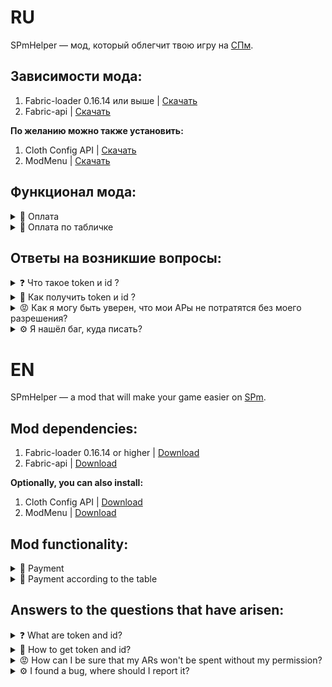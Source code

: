 # RU 
SPmHelper — мод, который облегчит твою игру на [СПм](https://spworlds.ru).
## Зависимости мода:
1. Fabric-loader 0.16.14 или выше | [Скачать](https://fabricmc.net/use/installer/)
2. Fabric-api | [Скачать](https://modrinth.com/mod/fabric-api)

**По желанию можно также установить:**
1. Cloth Config API | [Скачать](https://modrinth.com/mod/cloth-config)
2. ModMenu | [Скачать](https://modrinth.com/mod/modmenu)

## Функционал мода:
<details>
<summary> <a name="payment"> </a> 💸 Оплата </summary>

**Чтобы оплатить, вам нужно:**
1. Зайти в любой мир или на любой сервер.
2. Прописать команду /spmhelper <token> <id> | [Что такое token и id](#my-custom-anchor-point) и [как их получить](#get-token-and-id).
3. Открыть меню оплаты, по умолчанию на «P».
4. Вбить нужные данные в поля:

    4.1. Номер карты, на которую вы хотите совершить перевод.
    
    4.2. Сумма, которую вы хотите перевести. От 1 до 10000 АР.

    4.3. Комментарий. Комментарий в итоге будет содержать: `Ваш никнейм: Ваш комментарий`. Учтите, что комментарий может быть **максимум 32 символа**, с учётом длины вашего никнейма и ": ".
5. Нажать кнопку «Перевести».

![ScreenShotOfPayScreen](blob:https://yapx.ru/a20b593b-1e4c-49db-8872-17d59243ddf3)
</details>

<details>
<summary>🚩 Оплата по табличке </summary>

**Чтобы создать оплату по табличке, вам нужно:**
1. Установить любую табличку на сервере СПм
2. Написать на табличке следующий текст:

    2.1. #SPmHPay | Обозначение таблички.

    2.2. 00001 | Карта, на которую будет совершён перевод.
 
    2.3. 64 АР | Сумма АР, от 1 до 10000. "АР" писать не обязательно, можно только число.

    2.4. Комментарий | Что будет написано при отправке платежа.

3. Заламинировать табличку пчелиной сотой.

> **Оплата будет производится, когда вы нажимаете правой кнопкой мыши по табличке, а после подтверждаете платёж в открывшемся экране.**
</details>

## Ответы на возникшие вопросы:
<details>
<summary> <a name="token-and-id"> </a>❓ Что такое token и id ? </summary>

> Token и id это уникальные данные от вашей карты на СПворлдс. С помощью них мод получает доступ к вашей карте для оплаты. [Как их получить?](#get-token-and-id)

> Но если вы кому либо покажите или передадите свой токен и айди, то человек может воспользоваться этим и снять все АРы с вашей карты. [А если вы попытаетесь снять ары с моей карты?](#leave-my-money)

</details>

<details>
<summary> <a name="get-token-and-id"> </a>🫸 Как получить token и id ? </summary>

**Как получить Token и id:**
1. Войдите на сервер СПм в майнкрафте.
2. Перейдите на [сайт](https://spworlds.ru) и зарегистрируйтесь через дискорд.
3. Перейдите во вкладку [«Кошелёк»](https://spworlds.ru/spm/wallet).
4. Выберете нужную карту и нажмите на первую эконку стрелочки «Поделиться».
5. Нажмите «Сгенерировать новый API токен» -> «Далее» -> «Сгенерировать».
6. В чате игры вы увидите token и id, который уже в дальнейшем вы должны вставить в команду /spmhelper или в конфигурацию мода с помощью ModMenu.
>После успешного заполнения или выполнения команды, вам будет доступна [оплата](#payment) внутри игры.

</details>

<details>
<summary> <a name="leave-my-money"> </a>😡 Как я могу быть уверен, что мои АРы не потратятся без моего разрешения? </summary>

> Ваши данные, а именно Token и id вашей карты, хранятся исключительно на вашем компьютере в папке ./config/spmhelper и нигде больше, кроме сайта СПм.

</details>

<details>
<summary> <a name="spmhelperbot"> </a>⚙️ Я нашёл баг, куда писать? </summary>

> Напишите нашему телеграм боту для тех поддержки - https://t.me/SPmHelperBOT 

</details>


# EN
SPmHelper — a mod that will make your game easier on [SPm](https://spworlds.ru).
## Mod dependencies:
1. Fabric-loader 0.16.14 or higher | [Download](https://fabricmc.net/use/installer/)
2. Fabric-api | [Download](https://modrinth.com/mod/fabric-api)

**Optionally, you can also install:**
1. Cloth Config API | [Download](https://modrinth.com/mod/cloth-config)
2. ModMenu | [Download](https://modrinth.com/mod/modmenu)

## Mod functionality:
<details> 
<summary> <a name="payment"> </a> 💸 Payment </summary>

**To make a payment, you need to:**
1. Enter any world or server.
2. Enter the command /spmhelper <token> <id> | [What are token and id](#my-custom-anchor-point) and [how to get them](#get-token-and-id).
3. Open the payment menu, defaulting to "P".
4. Enter the required data in the fields:

    4.1. The card number to which you want to make the transfer.

    4.2. The amount you want to transfer. From 1 to 10000 AR.

    4.3. Comment. The comment will ultimately contain: `Your nickname: Your comment`. Keep in mind that the comment can be **a maximum of 32 characters**, including the length of your nickname and ": ".
5. Click the "Transfer " button.

![ScreenShotOfPayScreen](blob:https://yapx.ru/a20b593b-1e4c-49db-8872-17d59243ddf3)
</details>

<details> 
<summary>🚩 Payment according to the table </summary>

**To create a payment based on the table, you need:**
1. Install any table on the SPb server
2. Write the following text on the sign:

2.1. #SPmHPay | Sign designation.

2.2. 00001 | Card to which the transfer will be made.

2.3. 64 AR | AR amount, from 1 to 10000. "AR" is not necessary, just the number is fine.

2.4. Comment | What will be written when sending the payment.

3. Laminate the honeycomb plaque.

Payment will be processed when you right-click on the table and then confirm the payment on the opened screen. Payment will be processed when you right-click on the table and then confirm the payment on the opened screen.
</details>

## Answers to the questions that have arisen:
<details> 
<summary> <a name="token-and-id"> </a>❓ What are token and id? </summary>

> Token and id are unique data from your card on SPworlds. With them, the mod gains access to your card for payment. [How to get them?](#get-token-and-id)

But if you show or share your token and ID with someone, that person can take advantage of it and withdraw all the ARs from your card. [What if you try to withdraw ARs from my card?](#leave-my-money)

</details>

<details> 
<summary> <a name="get-token-and-id"> </a>🫸 How to get token and id? </summary>

**How to get Token and id:**
1. Log into the SPb server in Minecraft.
2. Go to the [website](https://spworlds.ru) and register through Discord.
3. Go to the [«Wallet»](https://spworlds.ru/spm/wallet) tab.
4. Select the desired card and click on the first arrow icon "Share".
5. Click "Generate new API token" -> "Next" -> "Generate".
6. In the game chat, you will see the token and id, which you will then need to insert into the /spmhelper command or into the mod configuration using ModMenu.
> After successfully completing or executing the command, you will have access to [payment](#payment) within the game.

</details>

<details> 
<summary> <a name="leave-my-money"> </a>😡 How can I be sure that my ARs won't be spent without my permission? </summary>

Your data, specifically the Token and the ID of your card, are stored exclusively on your computer in the ./config/spmhelper folder and nowhere else, except on the SPm website.

</details>

<details> 
<summary> ⚙️ I found a bug, where should I report it? </summary>

> Write to our Telegram bot for tech support - https://t.me/SPmHelperBOT

</details>
